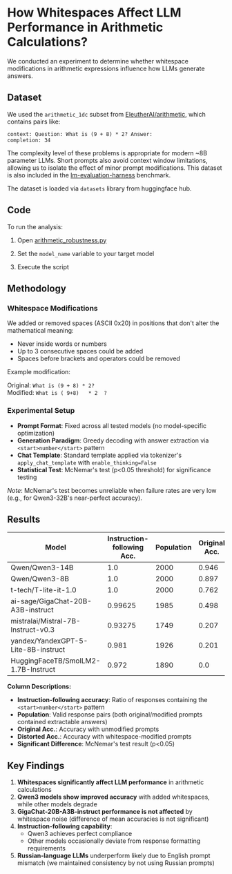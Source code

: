 # How Whitespaces Affect LLM Performance in Arithmetic Calculations?

We conducted an experiment to determine whether whitespace modifications in arithmetic expressions influence how LLMs generate answers.

## Dataset

We used the `arithmetic_1dc` subset from [EleutherAI/arithmetic](https://huggingface.co/datasets/EleutherAI/arithmetic), which contains pairs like:

```
context: Question: What is (9 + 8) * 2? Answer:
completion: 34
```

The complexity level of these problems is appropriate for modern ~8B parameter LLMs. Short prompts also avoid context window limitations, allowing us to isolate the effect of minor prompt modifications. This dataset is also included in the [lm-evaluation-harness](https://github.com/EleutherAI/lm-evaluation-harness/tree/main/lm_eval/tasks/arithmetic) benchmark.

The dataset is loaded via `datasets` library from huggingface hub.

## Code

To run the analysis:

1) Open [arithmetic_robustness.py](arithmetic_robustness.py)

2) Set the `model_name` variable to your target model

3) Execute the script


## Methodology

### Whitespace Modifications

We added or removed spaces (ASCII 0x20) in positions that don't alter the mathematical meaning:
- Never inside words or numbers
- Up to 3 consecutive spaces could be added
- Spaces before brackets and operators could be removed

Example modification:

Original: `What is (9 + 8) * 2?`  
Modified: `What is ( 9+8)   * 2  ?`

### Experimental Setup

- **Prompt Format**: Fixed across all tested models (no model-specific optimization)
- **Generation Paradigm**: Greedy decoding with answer extraction via `<start>number</start>` pattern
- **Chat Template**: Standard template applied via tokenizer's `apply_chat_template` with `enable_thinking=False`
- **Statistical Test**: McNemar's test (p<0.05 threshold) for significance testing

*Note*: McNemar's test becomes unreliable when failure rates are very low (e.g., for Qwen3-32B's near-perfect accuracy).

## Results

| Model                                  | Instruction-following Acc. | Population | Original Acc. | Distorted Acc. | Significant Difference |
|----------------------------------------|----------------------------|------------|---------------|----------------|------------------------|
| Qwen/Qwen3-14B                         | 1.0                        | 2000       | 0.946         | 0.964          | True                   |
| Qwen/Qwen3-8B                          | 1.0                        | 2000       | 0.897         | 0.939          | True                   |
| t-tech/T-lite-it-1.0                   | 1.0                        | 2000       | 0.762         | 0.676          | True                   |
| ai-sage/GigaChat-20B-A3B-instruct      | 0.99625                    | 1985       | 0.498         | 0.507          | False                  |
| mistralai/Mistral-7B-Instruct-v0.3     | 0.93275                    | 1749       | 0.207         | 0.189          | True                   |
| yandex/YandexGPT-5-Lite-8B-instruct    | 0.981                      | 1926       | 0.201         | 0.088          | True                   |
| HuggingFaceTB/SmolLM2-1.7B-Instruct    | 0.972                      | 1890       | 0.0           | 0.0            | True                   |

**Column Descriptions:**
- **Instruction-following accuracy**: Ratio of responses containing the `<start>number</start>` pattern
- **Population**: Valid response pairs (both original/modified prompts contained extractable answers)
- **Original Acc.**: Accuracy with unmodified prompts
- **Distorted Acc.**: Accuracy with whitespace-modified prompts
- **Significant Difference**: McNemar's test result (p<0.05)

## Key Findings

1. **Whitespaces significantly affect LLM performance** in arithmetic calculations
2. **Qwen3 models show improved accuracy** with added whitespaces, while other models degrade
3. **GigaChat-20B-A3B-instruct performance is not affected** by whitespace noise (difference of mean accuracies is not significant)
4. **Instruction-following capability**:
   - Qwen3 achieves perfect compliance
   - Other models occasionally deviate from response formatting requirements
5. **Russian-language LLMs** underperform likely due to English prompt mismatch (we maintained consistency by not using Russian prompts)

   
